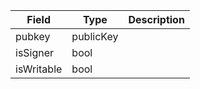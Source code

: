 | Field      | Type      | Description |
| ---------- | --------- | ----------- |
| pubkey     | publicKey |             |
| isSigner   | bool      |             |
| isWritable | bool      |             |
